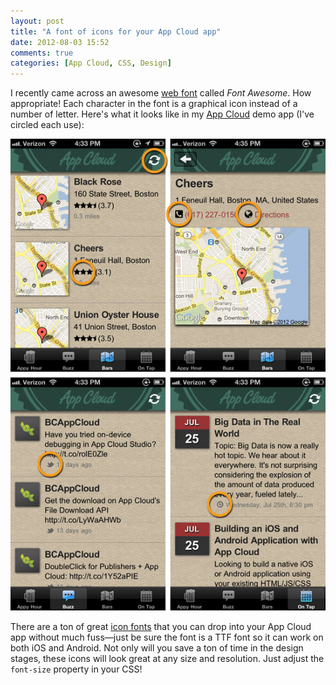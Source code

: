 ```yaml
---
layout: post
title: "A font of icons for your App Cloud app"
date: 2012-08-03 15:52
comments: true
categories: [App Cloud, CSS, Design]
---
```


I recently came across an awesome [web font][1] called _Font Awesome_. How
appropriate! Each character in the font is a graphical icon instead of a
number of letter. Here's what it looks like in my [App Cloud][4] demo app
(I've circled each use):

![Screen shots](/images/blog/app-cloud-fonts.jpg)

There are a ton of great [icon fonts][3] that you can drop into your App Cloud
app without much fuss—just be sure the font is a TTF font so it can work on
both iOS and Android. Not only will you save a ton of time in the design
stages, these icons will look great at any size and resolution. Just adjust
the `font-size` property in your CSS!

[1]: http://www.html5rocks.com/en/tutorials/webfonts/quick/
[2]: http://fortawesome.github.com/Font-Awesome/
[3]: http://css-tricks.com/flat-icons-icon-fonts/
[4]: http://appcloud.brightcove.com